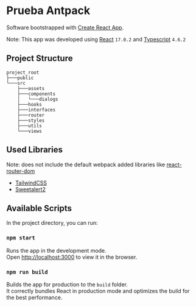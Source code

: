 # Prueba Antpack

Software bootstrapped with [Create React App](https://github.com/facebook/create-react-app).

Note: This app was developed using [React](https://reactjs.org/) `17.0.2` and [Typescript](https://www.typescriptlang.org/) `4.6.2`

## Project Structure

```
project_root
├───public
└───src
    ├───assets
    ├───components
    │   └───dialogs
    ├───hooks
    ├───interfaces
    ├───router
    ├───styles
    ├───utils
    └───views
```

## Used Libraries

Note: does not include the default webpack added libraries like [react-router-dom](https://github.com/remix-run/react-router)

- [TailwindCSS](https://tailwindcss.com/)
- [Sweetalert2](https://sweetalert2.github.io/)

## Available Scripts

In the project directory, you can run:

### `npm start`

Runs the app in the development mode.\
Open [http://localhost:3000](http://localhost:3000) to view it in the browser.

### `npm run build`

Builds the app for production to the `build` folder.\
It correctly bundles React in production mode and optimizes the build for the best performance.
